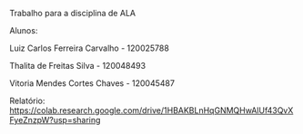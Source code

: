 Trabalho para a disciplina de ALA

Alunos:

Luiz Carlos Ferreira Carvalho - 120025788

Thalita de Freitas Silva - 120048493

Vitoria Mendes Cortes Chaves - 120045487

Relatório:
https://colab.research.google.com/drive/1HBAKBLnHqGNMQHwAlUf43QvXFyeZnzpW?usp=sharing
